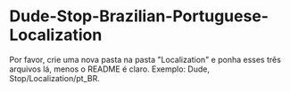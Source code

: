 # Dude-Stop-Brazilian-Portuguese-Localization
Por favor, crie uma nova pasta na pasta "Localization" e ponha esses três arquivos lá, menos o README é claro. Exemplo: Dude, Stop/Localization/pt_BR.
